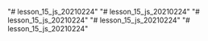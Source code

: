 "# lesson_15_js_20210224" 
"# lesson_15_js_20210224" 
"# lesson_15_js_20210224" 
"# lesson_15_js_20210224" 
"# lesson_15_js_20210224" 
